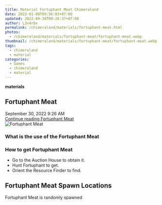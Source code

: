 ```yaml
---
title: Material Fortuphant Meat Chimeraland
date: 2022-01-08T09:56:03+07:00
updated: 2022-09-30T09:26:37+07:00
author: L3n4r0x
permalink: /chimeraland/materials/fortuphant-meat.html
photos:
  - /chimeraland/materials/fortuphant-meat/fortuphant-meat.webp
thumbnail: /chimeraland/materials/fortuphant-meat/fortuphant-meat.webp
tags:
  - chimeraland
  - material
categories:
  - Games
  - chimeraland
  - material
---
```


<link
  rel="stylesheet"
  href="https://rawcdn.githack.com/dimaslanjaka/Web-Manajemen/870a349/css/bootstrap-5-3-0-alpha3-wrapper.css"
/>
<section id="bootstrap-wrapper">
  <div data-bs-theme="dark">
    <div
      class="row g-0 border rounded overflow-hidden flex-md-row mb-4 shadow-sm position-relative bg-dark text-light"
    >
      <div class="col p-4 d-flex flex-column position-static">
        <strong class="d-inline-block mb-2 text-success">materials</strong>
        <h2 class="mb-0">Fortuphant Meat</h2>
        <div class="mb-1 text-muted">September 30, 2022 9:26 AM</div>
        <a
          href="/chimeraland/materials/fortuphant-meat.html"
          class="stretched-link d-none text-primary"
          >Continue reading Fortuphant Meat</a
        >
      </div>
      <div class="col-auto d-none d-md-block d-lg-block">
        <img
          src="https://www.webmanajemen.com/chimeraland/materials/fortuphant-meat/fortuphant-meat.webp"
          alt="Fortuphant Meat"
        />
      </div>
    </div>
    <div class="row">
      <div class="col-lg-6 col-12 mb-2">
        <div class="card">
          <div class="card-body">
            <h3 class="card-title">What is the use of the Fortuphant Meat</h3>
            <div class="card-text"><ul></ul></div>
          </div>
        </div>
      </div>
      <div class="col-lg-6 col-12 mb-2">
        <div class="card">
          <div class="card-body">
            <h3 class="card-title">How to get Fortuphant Meat</h3>
            <div class="card-text">
              <ul>
                <li>Go to the Auction House to obtain it.</li>
                <li>Hunt Fortuphant to get.</li>
                <li>Orient the Resource Finder to find.</li>
              </ul>
            </div>
          </div>
        </div>
      </div>
      <div class="col-12 mb-2">
        <h2>Fortuphant Meat Spawn Locations</h2>
        <p>Fortuphant Meat is randomly spawned</p>
      </div>
    </div>
  </div>
</section>